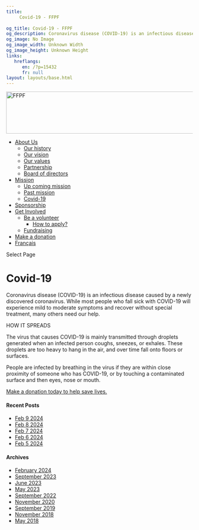 ```yaml
---
title: 
     Covid-19 - FFPF
    
og_title: Covid-19 - FFPF
og_description: Coronavirus disease (COVID-19) is an infectious disease caused by a newly discovered coronavirus. While most people who fall sick with COVID-19 will experience mild to moderate symptoms and recover without special treatment, many others need our help. HOW IT SPREADS The virus that causes COVID-19 is mainly transmitted through droplets generated when an infected person
og_image: No Image
og_image_width: Unknown Width
og_image_height: Unknown Height
links:
   hreflangs:
      en: /?p=15432
      fr: null
layout: layouts/base.html
---
```

[ <img src='/wp-content/uploads/2018/10/logo-ffpf.webp' width='505'
height='113' alt='FFPF' /> ](/en/get-involved)

  * [ About Us ](/en/about-us)
    * [ Our history ](/en/about-us#history)
    * [ Our vision ](/en/about-us#vision)
    * [ Our values ](/en/about-us#values)
    * [ Partnership ](/en/about-us#partnership)
    * [ Board of directors ](/en/about-us#board)
  * [ Mission ](/en/mission)
    * [ Up coming mission ](/en/mission#up)
    * [ Past mission ](/en/mission#past)
    * [ Covid-19 ]( /en/article/2020/covid-19-en/)
  * [ Sponsorship ](/en/sponsorship)
  * [ Get Involved ](/en/get-involved)
    * [ Be a volunteer ](/en/get-involved#apply)
      * [ How to apply? ](/en/get-involved#apply)
    * [ Fundraising ](/en/get-involved#collecte)
  * [ Make a donation ](/en/donate/)
  * [ Français ](/fr/covid-19)

[ ]( )

Select Page

#  Covid-19

Coronavirus disease (COVID-19) is an infectious disease caused by a newly
discovered coronavirus. While most people who fall sick with COVID-19 will
experience mild to moderate symptoms and recover without special treatment,
many others need our help.

HOW IT SPREADS

The virus that causes COVID-19 is mainly transmitted through droplets
generated when an infected person coughs, sneezes, or exhales. These droplets
are too heavy to hang in the air, and over time fall onto floors or surfaces.

People are infected by breathing in the virus if they are within close
proximity of someone who has COVID-19, or by touching a contaminated surface
and then eyes, nose or mouth.

[ Make a donation today to help save lives. ](/en/donate/)

####  Recent Posts

  * [ Feb 9 2024 ]( /en/article/2024/02/09/feb-9-2024/)
  * [ Feb 8 2024 ]( /en/article/2024/02/08/feb-8-2024/)
  * [ Feb 7 2024 ]( /en/article/2024/02/07/feb-7-2024/)
  * [ Feb 6 2024 ]( /en/article/2024/02/06/feb-6-2024/)
  * [ Feb 5 2024 ]( /en/article/2024/02/05/feb-5-2024/)

####  Archives

  * [ February 2024 ]( /en/article/2024/02/)
  * [ September 2023 ]( /en/article/2023/09/)
  * [ June 2023 ]( /en/article/2023/06/)
  * [ May 2023 ]( /en/article/2023/05/)
  * [ September 2022 ]( /en/article/2022/09/)
  * [ November 2020 ]( /en/article/2020/11/)
  * [ September 2019 ]( /en/article/2019/09/)
  * [ November 2018 ]( /en/article/2018/11/)
  * [ May 2018 ]( /en/article/2018/05/)



